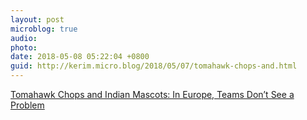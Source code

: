 ```yaml
---
layout: post
microblog: true
audio: 
photo: 
date: 2018-05-08 05:22:04 +0800
guid: http://kerim.micro.blog/2018/05/07/tomahawk-chops-and.html
---
```

[Tomahawk Chops and Indian Mascots: In Europe, Teams Don’t See a Problem](https://mobile.nytimes.com/2018/05/07/sports/native-american-mascots-europe.html) 
